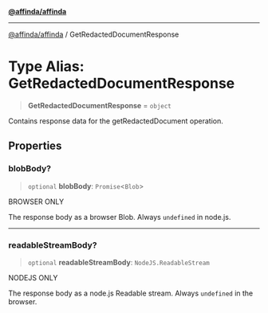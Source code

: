 [**@affinda/affinda**](../README.md)

***

[@affinda/affinda](../globals.md) / GetRedactedDocumentResponse

# Type Alias: GetRedactedDocumentResponse

> **GetRedactedDocumentResponse** = `object`

Contains response data for the getRedactedDocument operation.

## Properties

### blobBody?

> `optional` **blobBody**: `Promise`\<`Blob`\>

BROWSER ONLY

The response body as a browser Blob.
Always `undefined` in node.js.

***

### readableStreamBody?

> `optional` **readableStreamBody**: `NodeJS.ReadableStream`

NODEJS ONLY

The response body as a node.js Readable stream.
Always `undefined` in the browser.
